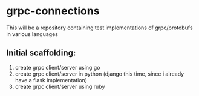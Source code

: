# grpc-connections
This will be a repository containing test implementations of grpc/protobufs in various languages

## Initial scaffolding:
1. create grpc client/server using go
2. create grpc client/server in python (django this time, since i already have a flask implementation)
3. create grpc client/server using ruby
